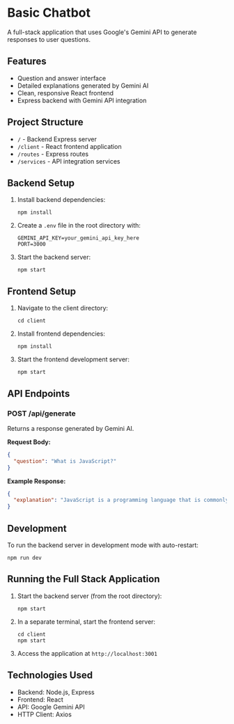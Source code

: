 # Basic Chatbot

A full-stack application that uses Google's Gemini API to generate responses to user questions.

## Features

- Question and answer interface
- Detailed explanations generated by Gemini AI
- Clean, responsive React frontend
- Express backend with Gemini API integration

## Project Structure

- `/` - Backend Express server
- `/client` - React frontend application
- `/routes` - Express routes
- `/services` - API integration services

## Backend Setup

1. Install backend dependencies:
   ```
   npm install
   ```
2. Create a `.env` file in the root directory with:
   ```
   GEMINI_API_KEY=your_gemini_api_key_here
   PORT=3000
   ```
3. Start the backend server:
   ```
   npm start
   ```

## Frontend Setup

1. Navigate to the client directory:
   ```
   cd client
   ```
2. Install frontend dependencies:
   ```
   npm install
   ```
3. Start the frontend development server:
   ```
   npm start
   ```

## API Endpoints

### POST /api/generate

Returns a response generated by Gemini AI.

**Request Body:**
```json
{
  "question": "What is JavaScript?"
}
```

**Example Response:**
```json
{
  "explanation": "JavaScript is a programming language that is commonly used to create interactive effects within web browsers..."
}
```

## Development

To run the backend server in development mode with auto-restart:
```
npm run dev
```

## Running the Full Stack Application

1. Start the backend server (from the root directory):
   ```
   npm start
   ```
2. In a separate terminal, start the frontend server:
   ```
   cd client
   npm start
   ```
3. Access the application at `http://localhost:3001`

## Technologies Used

- Backend: Node.js, Express
- Frontend: React
- API: Google Gemini API
- HTTP Client: Axios
